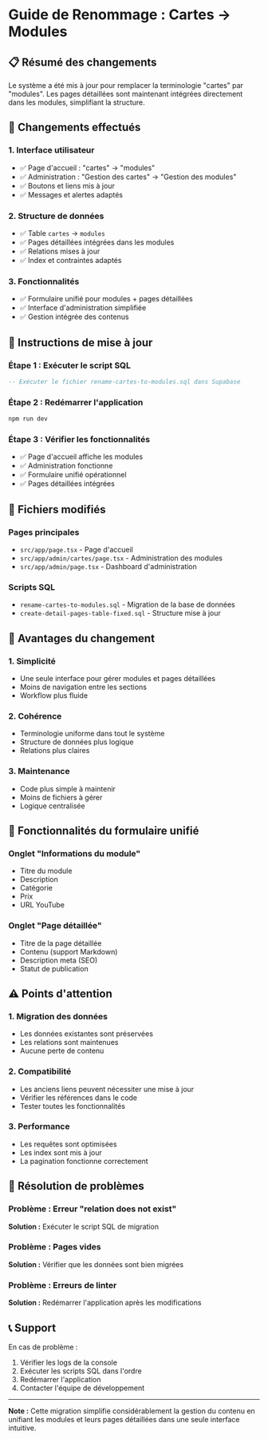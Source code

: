 # Guide de Renommage : Cartes → Modules

## 📋 Résumé des changements

Le système a été mis à jour pour remplacer la terminologie "cartes" par "modules". Les pages détaillées sont maintenant intégrées directement dans les modules, simplifiant la structure.

## 🔄 Changements effectués

### 1. **Interface utilisateur**
- ✅ Page d'accueil : "cartes" → "modules"
- ✅ Administration : "Gestion des cartes" → "Gestion des modules"
- ✅ Boutons et liens mis à jour
- ✅ Messages et alertes adaptés

### 2. **Structure de données**
- ✅ Table `cartes` → `modules`
- ✅ Pages détaillées intégrées dans les modules
- ✅ Relations mises à jour
- ✅ Index et contraintes adaptés

### 3. **Fonctionnalités**
- ✅ Formulaire unifié pour modules + pages détaillées
- ✅ Interface d'administration simplifiée
- ✅ Gestion intégrée des contenus

## 🚀 Instructions de mise à jour

### Étape 1 : Exécuter le script SQL
```sql
-- Exécuter le fichier rename-cartes-to-modules.sql dans Supabase
```

### Étape 2 : Redémarrer l'application
```bash
npm run dev
```

### Étape 3 : Vérifier les fonctionnalités
- ✅ Page d'accueil affiche les modules
- ✅ Administration fonctionne
- ✅ Formulaire unifié opérationnel
- ✅ Pages détaillées intégrées

## 📁 Fichiers modifiés

### Pages principales
- `src/app/page.tsx` - Page d'accueil
- `src/app/admin/cartes/page.tsx` - Administration des modules
- `src/app/admin/page.tsx` - Dashboard d'administration

### Scripts SQL
- `rename-cartes-to-modules.sql` - Migration de la base de données
- `create-detail-pages-table-fixed.sql` - Structure mise à jour

## 🎯 Avantages du changement

### 1. **Simplicité**
- Une seule interface pour gérer modules et pages détaillées
- Moins de navigation entre les sections
- Workflow plus fluide

### 2. **Cohérence**
- Terminologie uniforme dans tout le système
- Structure de données plus logique
- Relations plus claires

### 3. **Maintenance**
- Code plus simple à maintenir
- Moins de fichiers à gérer
- Logique centralisée

## 🔧 Fonctionnalités du formulaire unifié

### Onglet "Informations du module"
- Titre du module
- Description
- Catégorie
- Prix
- URL YouTube

### Onglet "Page détaillée"
- Titre de la page détaillée
- Contenu (support Markdown)
- Description meta (SEO)
- Statut de publication

## ⚠️ Points d'attention

### 1. **Migration des données**
- Les données existantes sont préservées
- Les relations sont maintenues
- Aucune perte de contenu

### 2. **Compatibilité**
- Les anciens liens peuvent nécessiter une mise à jour
- Vérifier les références dans le code
- Tester toutes les fonctionnalités

### 3. **Performance**
- Les requêtes sont optimisées
- Les index sont mis à jour
- La pagination fonctionne correctement

## 🐛 Résolution de problèmes

### Problème : Erreur "relation does not exist"
**Solution :** Exécuter le script SQL de migration

### Problème : Pages vides
**Solution :** Vérifier que les données sont bien migrées

### Problème : Erreurs de linter
**Solution :** Redémarrer l'application après les modifications

## 📞 Support

En cas de problème :
1. Vérifier les logs de la console
2. Exécuter les scripts SQL dans l'ordre
3. Redémarrer l'application
4. Contacter l'équipe de développement

---

**Note :** Cette migration simplifie considérablement la gestion du contenu en unifiant les modules et leurs pages détaillées dans une seule interface intuitive. 